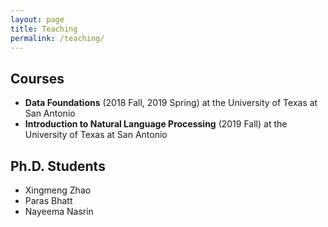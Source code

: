 ```yaml
---
layout: page
title: Teaching
permalink: /teaching/
---
```


## Courses

- <b>Data Foundations</b> (2018 Fall, 2019 Spring) at the University of Texas at San Antonio
- <b>Introduction to Natural Language Processing</b> (2019 Fall) at the University of Texas at San Antonio

## Ph.D. Students
 - Xingmeng Zhao
 - Paras Bhatt
 - Nayeema Nasrin
